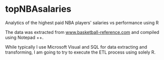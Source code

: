 # topNBAsalaries
Analytics of the highest paid NBA players' salaries vs performance using R


The data was extracted from www.basketball-reference.com and compiled using Notepad ++.

While typically I use Microsoft Visual and SQL for data extracting and transforming, I am going to try to execute the ETL process using solely R.


